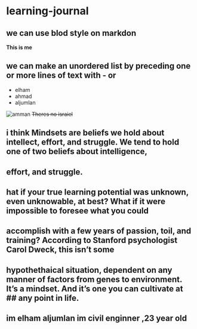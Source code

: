 # learning-journal 
## we can use  blod style on markdon  
**This is me**
 ## we can make an unordered list by preceding one or more lines of text with - or
- elham
- ahmad
- aljumlan

![amman](https://media4.picsearch.com/is?m02MuAfU5XH8ck6AzO_Nrb8O_5KtJskfQVeOenPV06E&height=85)
~~Theres no israiel~~
##  i think Mindsets are beliefs we hold about intellect, effort, and struggle. We tend to hold one of two beliefs about intelligence,  
## effort, and struggle.
## hat if your true learning potential was unknown, even unknowable, at best? What if it were impossible to foresee what you could
## accomplish with a few years of passion, toil, and training? According to Stanford psychologist Carol Dweck, this isn’t some
## hypothethaical situation, dependent on any manner of factors from genes to environment. It’s a mindset. And it’s one you can cultivate at  ## any point in life.
## im elham aljumlan im civil enginner ,23 year old

